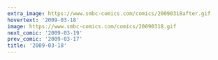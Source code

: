 ```yaml
---
extra_image: https://www.smbc-comics.com/comics/20090318after.gif
hovertext: '2009-03-18'
image: https://www.smbc-comics.com/comics/20090318.gif
next_comic: '2009-03-19'
prev_comic: '2009-03-17'
title: '2009-03-18'
---
```


